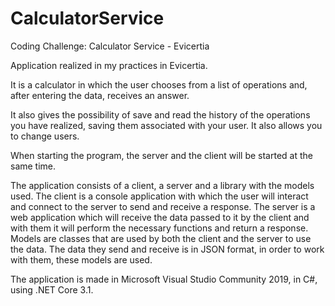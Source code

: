 # CalculatorService
Coding Challenge: Calculator Service - Evicertia

Application realized in my practices in Evicertia.

It is a calculator in which the user chooses from a list of operations and, after entering the data, receives an answer.

It also gives the possibility of save and read the history of the operations you have realized, saving them associated with your user.
It also allows you to change users.

When starting the program, the server and the client will be started at the same time.

The application consists of a client, a server and a library with the models used.
The client is a console application with which the user will interact and connect to the server to send and receive a response.
The server is a web application which will receive the data passed to it by the client and with them it will perform the necessary functions and return a response.
Models are classes that are used by both the client and the server to use the data. The data they send and receive is in JSON format, in order to work with them, these models are used.

The application is made in Microsoft Visual Studio Community 2019, in C#, using .NET Core 3.1.
